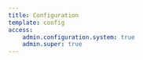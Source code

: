 ```yaml
---
title: Configuration
template: config
access:
    admin.configuration.system: true
    admin.super: true
---
```

